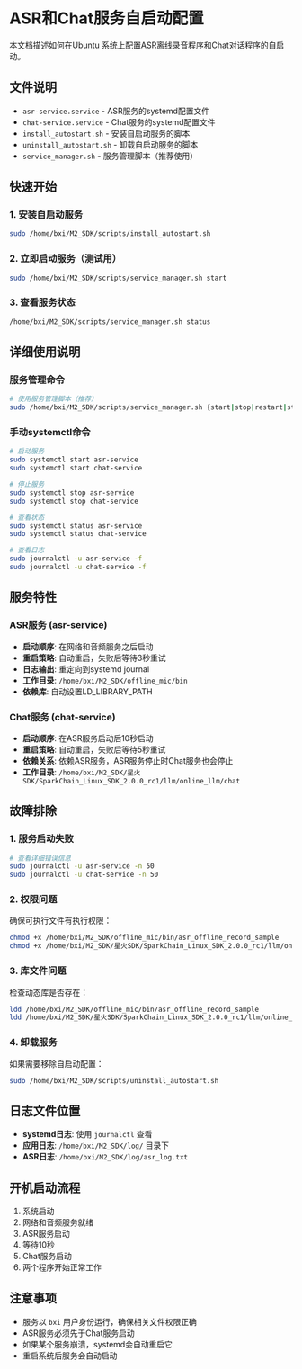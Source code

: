 # ASR和Chat服务自启动配置

本文档描述如何在Ubuntu 系统上配置ASR离线录音程序和Chat对话程序的自启动。

## 文件说明

- `asr-service.service` - ASR服务的systemd配置文件
- `chat-service.service` - Chat服务的systemd配置文件  
- `install_autostart.sh` - 安装自启动服务的脚本
- `uninstall_autostart.sh` - 卸载自启动服务的脚本
- `service_manager.sh` - 服务管理脚本（推荐使用）

## 快速开始

### 1. 安装自启动服务

```bash
sudo /home/bxi/M2_SDK/scripts/install_autostart.sh
```

### 2. 立即启动服务（测试用）

```bash
sudo /home/bxi/M2_SDK/scripts/service_manager.sh start
```

### 3. 查看服务状态

```bash
/home/bxi/M2_SDK/scripts/service_manager.sh status
```

## 详细使用说明

### 服务管理命令

```bash
# 使用服务管理脚本（推荐）
sudo /home/bxi/M2_SDK/scripts/service_manager.sh {start|stop|restart|status|logs|install|uninstall}
```

### 手动systemctl命令

```bash
# 启动服务
sudo systemctl start asr-service
sudo systemctl start chat-service

# 停止服务
sudo systemctl stop asr-service
sudo systemctl stop chat-service

# 查看状态
sudo systemctl status asr-service
sudo systemctl status chat-service

# 查看日志
sudo journalctl -u asr-service -f
sudo journalctl -u chat-service -f
```

## 服务特性

### ASR服务 (asr-service)
- **启动顺序**: 在网络和音频服务之后启动
- **重启策略**: 自动重启，失败后等待3秒重试
- **日志输出**: 重定向到systemd journal
- **工作目录**: `/home/bxi/M2_SDK/offline_mic/bin`
- **依赖库**: 自动设置LD_LIBRARY_PATH

### Chat服务 (chat-service)
- **启动顺序**: 在ASR服务启动后10秒启动
- **重启策略**: 自动重启，失败后等待5秒重试
- **依赖关系**: 依赖ASR服务，ASR服务停止时Chat服务也会停止
- **工作目录**: `/home/bxi/M2_SDK/星火SDK/SparkChain_Linux_SDK_2.0.0_rc1/llm/online_llm/chat`

## 故障排除

### 1. 服务启动失败

```bash
# 查看详细错误信息
sudo journalctl -u asr-service -n 50
sudo journalctl -u chat-service -n 50
```

### 2. 权限问题

确保可执行文件有执行权限：
```bash
chmod +x /home/bxi/M2_SDK/offline_mic/bin/asr_offline_record_sample
chmod +x /home/bxi/M2_SDK/星火SDK/SparkChain_Linux_SDK_2.0.0_rc1/llm/online_llm/chat/chat_demo
```

### 3. 库文件问题

检查动态库是否存在：
```bash
ldd /home/bxi/M2_SDK/offline_mic/bin/asr_offline_record_sample
ldd /home/bxi/M2_SDK/星火SDK/SparkChain_Linux_SDK_2.0.0_rc1/llm/online_llm/chat/chat_demo
```

### 4. 卸载服务

如果需要移除自启动配置：
```bash
sudo /home/bxi/M2_SDK/scripts/uninstall_autostart.sh
```

## 日志文件位置

- **systemd日志**: 使用 `journalctl` 查看
- **应用日志**: `/home/bxi/M2_SDK/log/` 目录下
- **ASR日志**: `/home/bxi/M2_SDK/log/asr_log.txt`

## 开机启动流程

1. 系统启动
2. 网络和音频服务就绪
3. ASR服务启动
4. 等待10秒
5. Chat服务启动
6. 两个程序开始正常工作

## 注意事项

- 服务以 `bxi` 用户身份运行，确保相关文件权限正确
- ASR服务必须先于Chat服务启动
- 如果某个服务崩溃，systemd会自动重启它
- 重启系统后服务会自动启动
